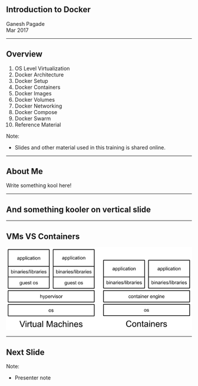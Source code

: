 ## Introduction to Docker

Ganesh Pagade  
Mar 2017

---

## Overview

1. OS Level Virtualization
1. Docker Architecture
1. Docker Setup
1. Docker Containers
1. Docker Images
1. Docker Volumes
1. Docker Networking
1. Docker Compose
1. Docker Swarm
1. Reference Material

Note:
- Slides and other material used in this training is shared online.

---

## About Me

Write something kool here!

-----

## And something kooler on vertical slide

---

## VMs VS Containers

![](vms_vs_containers.png)

---

## Next Slide

Note:
- Presenter note
